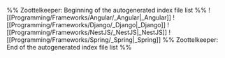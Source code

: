 %% Zoottelkeeper: Beginning of the autogenerated index file list  %%
 ![[Programming/Frameworks/Angular/_Angular|_Angular]]
 ![[Programming/Frameworks/Django/_Django|_Django]]
 ![[Programming/Frameworks/NestJS/_NestJS|_NestJS]]
 ![[Programming/Frameworks/Spring/_Spring|_Spring]]
%% Zoottelkeeper: End of the autogenerated index file list  %%

